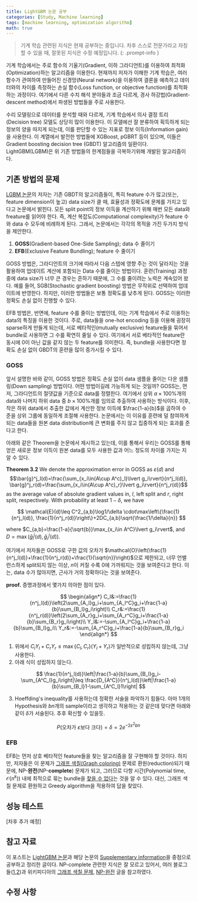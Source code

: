 ```yaml
---
title: LightGBM 논문 공부
categories: [Study, Machine learning]
tags: [machine learning, optimization algorithm]
math: true
---
```

> 기계 학습 관련된 지식은 현재 공부하는 중입니다. 차후 스스로 전문가라고 자칭할 수 있을 때, 잘못된 지식은 수정 예정입니다. 
{: .prompt-info }

기계 학습에서는 주로 함수의 기울기(Gradient, 이하 그라디언트)를 이용하여 최적화(Optimization)하는 알고리즘을 이용한다. 현재까지 저자가 이해한 기계 학습은, 여러 함수가 관여하여 만들어진 신경망(Neural network)을 이용하여 결론을 예측하고 데이터와의 차이를 측정하는 손실 함수(Loss function, or objective function)를 최적화하는 과정이다. 여기에서 다른 수치 해석 분야들과 조금 다르게, 경사 하강법(Gradient-descent method)에서 파생된 방법들을 주로 사용한다.

수리 모델링으로 데이터를 분석할 때와 다르게, 기계 학습에서 의사 결정 트리(Decision tree) 모델도 상당히 많이 이용한다. 이 모델에선 잘 분류하여 획득하게 되는 정보의 양을 따지게 되는데, 이를 판단할 수 있는 지표로 정보 이득(Information gain)을 사용한다. 이 계열에서 발전한 방법들에 XGBoost, pGBRT 등이 있으며, 이들은 Gradient boosting decision tree (GBDT) 알고리즘의 일환이다. LightGBM(LGBM)은 위 기존 방법들의 한계점들을 극복하기위해 개발된 알고리즘이다.

## 기존 방법의 문제
[LGBM 논문](https://proceedings.neurips.cc/paper_files/paper/2017/file/6449f44a102fde848669bdd9eb6b76fa-Paper.pdf)의 저자는 기존 GBDT의 알고리즘들이, 특히 feature 수가 많고(또는, feature dimension이 높고) data size가 클 때, 효율성과 정확도에 문제를 가지고 있다고 논문에서 밝힌다. 모든 split point의 정보 이득을 계산하기 위해 매번 모든 data와 freature를 읽어야 한다. 즉, 계산 복잡도(Computational complexity)가 feature 수와 data 수 모두에 비례하게 된다. 그래서, 논문에서는 각각의 목적을 가진 두가지 방식을 제안한다.

1. **GOSS**(Gradient-based One-Side Sampling); data 수 줄이기
2. **EFB**(Exclusive Feature Bundling); feature 수 줄이기

GOSS 방법은, 그라디언트의 크기에 따라서 다음 스텝에 영향 주는 것이 달라지는 것을 활용하여 업데이트 계산에 포함되는 Data 수를 줄이는 방법이다. 훈련(Training) 과정 중에 data size가 너무 큰 경우는 흔하기 때문에, 그 수를 줄이려는 노력은 계속있어 왔다. 예를 들어, SGB(Stochastic gradient boosting) 방법은 무작위로 선택하여 업데이트에 반영한다. 하지만, 이러한 방법들은 보통 정확도를 낮추게 된다. GOSS는 이러한 정확도 손실 없이 진행할 수 있다.

EFB 방법은, 반면에, feature 수를 줄이는 방법인데, 이는 기계 학습에서 주로 이용하는 data의 특징을 이용한 것이다. 주로, data들을 one-hot encoding 등을 이용해 굉장히 sparse하게 만들게 되는데, 서로 베타적인(mutually exclusive) feature들을 묶어서 bundle로 사용하면 그 수를 확연히 줄일 수 있다. 여기에서 서로 베타적인 feature란 동시에 0이 아닌 값을 같지 않는 두 feature를 의미한다. 즉, bundle을 사용한다면 정확도 손실 없이 GBDT의 훈련을 많이 증가시킬 수 있다.

### GOSS

앞서 설명한 바와 같이, GOSS 방법은 정확도 손실 없이 data 샘플을 줄이는 다운 샘플링(Down sampling) 방법이다. 어떤 방법이길레 가능하게 되는 것일까? GOSS는, 먼저, 그라디언트의 절댓값을 기준으로 data를 정렬한다. 여기에서 상위 $a\times 100\%$개의 data와 나머지 하위 data 중 $b\times 100\%$개를 임의로 추출하여 사용하는 방식이다. 이후, 작은 하위 data에서 추출한 값에서 계산한 정보 이득에 $\frac{1-a}{b}$을 곱하여 수준을 상위 그룹에 동일하게 조절해 사용한다. 논문에서는 이 이유를 훈련에 덜 참여하게 되는 data들을 원본 data distribution에 큰 변화를 주지 않고 집중하게 되는 효과를 준다고 한다.

아래와 같은 Theorem을 논문에서 제시하고 있는데, 이를 통해서 우리는 GOSS를 통해 얻은 새로운 정보 이득이 원본 data를 모두 사용한 값과 어느 정도의 차이를 가지는 지 알 수 있다.

**Theorem 3.2** We denote the approximation error in GOSS as $\varepsilon(d)$ and $$\bar{g}^j_l(d)=\frac{\sum_{x_i\in(A\cup A^c)_l}\lvert g_i\rvert}{n^j_l(d)}, \bar{g}^j_r(d)=\frac{\sum_{x_i\in(A\cup A^c)_r}\lvert g_i\rvert}{n^j_r(d)}$$ as the average value of absolute gradient values in, $l$, left split and $r$, right split, respectively. With probability at least $1-\delta$, we have

$$
\mathcal{E}(d)\leq C^2_{a,b}\log1/\delta \cdot\max\left\{\frac{1}{n^j_l(d)}, \frac{1}{n^j_r(d)}\right\}+2DC_{a,b}\sqrt{\frac{1/\delta}{n}}
$$

where $C_{a,b}=\frac{1-a}{\sqrt{b}}\max_{x_i\in A^C}\lvert g_i\rvert$, and $D=\max(\bar{g}^j_l(d),\bar{g}^j_r(d))$.

여기에서 저자들은 GOSS로 구한 값의 오차가 $\mathcal{O}\left(\frac{1}{n^j_l(d)}+\frac{1}{n^j_r(d)}+\frac{1}{\sqrt{n}}\right)$으로 제한되고, 너무 언밸런스하게 split되지 않는 이상, $n$이 커질 수록 0에 가까워지는 것을 보여준다고 한다. 이는, data 수가 많아지면, 근사가 거의 정확하다는 것을 보여준다.  

**proof.** 증명과정에서 몇가지 의아한 점이 있다.

$$
\begin{align*}
C_l&:=\frac{1}{n^j_l(d)}\left(2\sum_{A_l}g_i+\sum_{A_l^C}g_i+\frac{1-a}{b}\sum_{B_l}g_i\right)\\
C_r&:=\frac{1}{n^j_r(d)}\left(2\sum_{A_r}g_i+\sum_{A_r^C}g_i+\frac{1-a}{b}\sum_{B_r}g_i\right)\\
Y_l&:=-\sum_{A_l^C}g_i+\frac{1-a}{b}\sum_{B_l}g_i\\
Y_r&:=-\sum_{A_r^C}g_i+\frac{1-a}{b}\sum_{B_r}g_i
\end{align*}
$$
1. 위에서 $C_lY_l+C_rY_r\leq \max\{C_l,C_r\}(Y_l+Y_r)$가 일반적으로 성립하지 않는데, 그냥 사용한다.
2. 아래 식이 성립하지 않는다.

$$
\frac{1}{n^j_l(d)}\left|\frac{1-a}{b}\sum_{B_l}g_i-\sum_{A^C_l}g_i\right|\leq \frac{D_{A^C}}{n^j_l(d)}\left|\frac{1-a}{b}\sum_{B_l}1-\sum_{A^C_l}1\right|
$$

3. Hoeffding's inequality를 사용하는데 정확한 서술을 파악하기 힘들다. 아마 1개의 Hypothesis와 $bn$개의 sample이라고 생각하고 적용하는 것 같은데 맞다면 아래와 같이 $\delta$가 서술된다. 추후 확신할 수 있을듯.

$$
P(\text{오차가 $\varepsilon$보다 크다})=\delta=2e^{-2\varepsilon^2bn}
$$

### EFB

EFB는 먼저 상호 베타적인 feature들을 찾는 알고리즘을 잘 구현해야 할 것이다. 하지만, 저자들은 이 문제가 [그래프 색칠(Graph coloring)](https://ko.wikipedia.org/wiki/%EA%B7%B8%EB%9E%98%ED%94%84_%EC%83%89%EC%B9%A0) 문제로 환원(reduction)되기 때문에, NP-**완전**(NP-**complete**) 문제가 되고, 그러므로 다항 시간(Polynomial time, $\mathcal{O}(n^k)$) 내에 최적으로 묶는 bundle을 [찾을 수 없다](https://ko.wikipedia.org/wiki/NP-%EC%99%84%EC%A0%84)는 것을 알 수 있다. 대신, 그래프 색칠 문제로 환원하고 Greedy algorithm을 적용하여 답을 찾았다.

## 성능 테스트

[차후 추가 예정]

## 참고 자료
이 포스트는 [LightGBM 논문](https://proceedings.neurips.cc/paper_files/paper/2017/file/6449f44a102fde848669bdd9eb6b76fa-Paper.pdf)과 해당 논문의 [Supplementary information](https://papers.nips.cc/paper_files/paper/2017/file/6449f44a102fde848669bdd9eb6b76fa-Supplemental.zip)을 중점으로 공부하고 정리한 글이다. NP-complete 관련한 지식은 잘 모르고 있어서, 여러 블로그들([1](https://inverse90.tistory.com/entry/PNP-NP-Hard-NP-Complete),[2](https://wkdtjsgur100.github.io/P-NP/))과 위키피디아의 [그래프 색칠 문제](https://ko.wikipedia.org/wiki/%EA%B7%B8%EB%9E%98%ED%94%84_%EC%83%89%EC%B9%A0), [NP-완전](https://ko.wikipedia.org/wiki/NP-%EC%99%84%EC%A0%84) 글을 참고하였다. 

## 수정 사항
